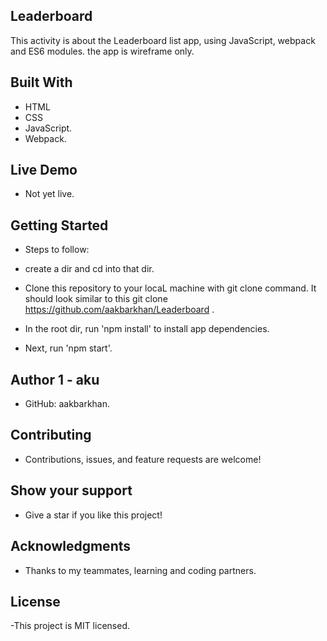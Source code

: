 ## Leaderboard

This activity is about the Leaderboard list app, using JavaScript, webpack and ES6 modules.
the app is wireframe only.

## Built With

- HTML
- CSS
- JavaScript.
- Webpack.


## Live Demo

- Not yet live.

## Getting Started

- Steps to follow:

- create a dir and cd into that dir.

- Clone this repository to your locaL machine with git clone command. It should look similar to this git clone https://github.com/aakbarkhan/Leaderboard .

- In the root dir, run 'npm install' to install app dependencies.

- Next, run 'npm start'.

##  Author 1 - aku

- GitHub: aakbarkhan.


## Contributing

- Contributions, issues, and feature requests are welcome!


## Show your support

- Give a star if you like this project!

## Acknowledgments

- Thanks to my teammates, learning and coding partners.

## License

-This project is MIT licensed.
